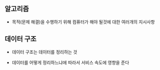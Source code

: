 ## 알고리즘

- 목적(문제 해결)을 수행하기 위해 컴퓨터가 해야 될것에 대한 여러개의 지시사항

## 데이터 구조

- 데이터 구조는 데이터를 정리하는 것

- 데이터를 어떻게 정리하느냐에 따라서 서비스 속도에 영향을 준다
